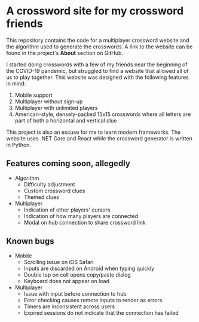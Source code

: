 # A crossword site for my crossword friends

This repository contains the code for a multiplayer crossword website and the algorithm used to generate the crosswords. A link to the website can be found in the project's **About** section on GitHub.

I started doing crosswords with a few of my friends near the beginning of the COVID-19 pandemic, but struggled to find a website that allowed all of us to play together. This website was designed with the following features in mind:

1. Mobile support
2. Multiplayer without sign-up
3. Multiplayer with unlimited players
4. American-style, densely-packed 15x15 crosswords where all letters are part of both a horizontal and vertical clue

This project is also an excuse for me to learn modern frameworks. The website uses .NET Core and React while the crossword generator is written in Python.

## Features coming soon, allegedly
- Algorithm
    - Difficulty adjustment
    - Custom crossword clues
    - Themed clues
- Multiplayer
    - Indication of other players' cursors
    - Indication of how many players are connected
    - Modal on hub connection to share crossword link

## Known bugs
- Mobile
    - Scrolling issue on iOS Safari
    - Inputs are discarded on Android when typing quickly
    - Double tap on cell opens copy/paste dialog
    - Keyboard does not appear on load
- Multiplayer
    - Issue with input before connection to hub
    - Error checking causes remote inputs to render as errors
    - Timers are inconsistent across users
    - Expired sessions do not indicate that the connection has failed
